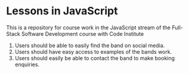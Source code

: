# Lessons in JavaScript

This is a repository for course work in the JavaScript stream of the Full-Stack Software Development course with Code Institute

1. Users should be able to easily find the band on social media.
2. Users should have easy access to examples of the bands work.
3. Users should easily be able to contact the band to make booking enquiries.
